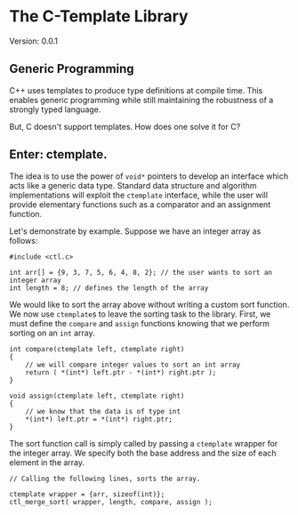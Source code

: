 # The C-Template Library

Version: 0.0.1

## Generic Programming

C++ uses templates to produce type definitions at compile time. This enables generic programming while still maintaining the robustness of a strongly typed language.

But, C doesn't support templates. How does one solve it for C?

## Enter: ctemplate.

The idea is to use the power of `void*` pointers to develop an interface which acts like a generic data type. Standard data structure and algorithm implementations will exploit the `ctemplate` interface, while the user will provide elementary functions such as a comparator and an assignment function.

Let's demonstrate by example. Suppose we have an integer array as follows:

```
#include <ctl.c>

int arr[] = {9, 3, 7, 5, 6, 4, 8, 2}; // the user wants to sort an integer array
int length = 8; // defines the length of the array
```

We would like to sort the array above without writing a custom sort function. We now use `ctemplate`s to leave the sorting task to the library. First, we must define the `compare` and `assign` functions knowing that we perform sorting on an `int` array.

```
int compare(ctemplate left, ctemplate right)
{
	// we will compare integer values to sort an int array
	return ( *(int*) left.ptr - *(int*) right.ptr );
}

void assign(ctemplate left, ctemplate right)
{
	// we know that the data is of type int
	*(int*) left.ptr = *(int*) right.ptr;
}
```

The sort function call is simply called by passing a `ctemplate` wrapper for the integer array. We specify both the base address and the size of each element in the array.

```
// Calling the following lines, sorts the array.

ctemplate wrapper = {arr, sizeof(int)};
ctl_merge_sort( wrapper, length, compare, assign );
```

